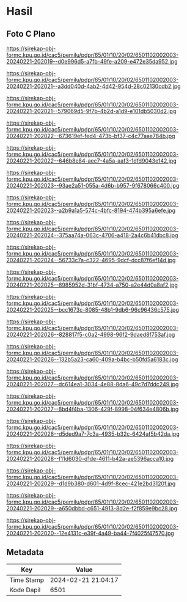 # Hasil

## Foto C Plano

https://sirekap-obj-formc.kpu.go.id/cac5/pemilu/pdpr/65/01/10/20/02/6501102002003-20240221-202019--d0e996d5-a7fb-49fe-a209-e472e35da952.jpg

https://sirekap-obj-formc.kpu.go.id/cac5/pemilu/pdpr/65/01/10/20/02/6501102002003-20240221-202021--a3dd040d-4ab2-4d42-954d-28c02130cdb2.jpg

https://sirekap-obj-formc.kpu.go.id/cac5/pemilu/pdpr/65/01/10/20/02/6501102002003-20240221-202021--579069d5-9f7b-4b2d-a1d9-e101db5030d2.jpg

https://sirekap-obj-formc.kpu.go.id/cac5/pemilu/pdpr/65/01/10/20/02/6501102002003-20240221-202022--673619ef-fed4-473b-bf37-c4c77aae784b.jpg

https://sirekap-obj-formc.kpu.go.id/cac5/pemilu/pdpr/65/01/10/20/02/6501102002003-20240221-202022--646b8e84-aec7-4a5a-aaf3-1dfd9043e142.jpg

https://sirekap-obj-formc.kpu.go.id/cac5/pemilu/pdpr/65/01/10/20/02/6501102002003-20240221-202023--93ae2a51-055a-4d6b-b957-9f678066c400.jpg

https://sirekap-obj-formc.kpu.go.id/cac5/pemilu/pdpr/65/01/10/20/02/6501102002003-20240221-202023--a2b9a1a5-574c-4bfc-8194-474b395a6efe.jpg

https://sirekap-obj-formc.kpu.go.id/cac5/pemilu/pdpr/65/01/10/20/02/6501102002003-20240221-202024--375aa74a-063c-4706-a418-2a4c6b41dbc8.jpg

https://sirekap-obj-formc.kpu.go.id/cac5/pemilu/pdpr/65/01/10/20/02/6501102002003-20240221-202024--56733c7a-c322-4695-9dcf-dcc87f6ef14d.jpg

https://sirekap-obj-formc.kpu.go.id/cac5/pemilu/pdpr/65/01/10/20/02/6501102002003-20240221-202025--8985952d-31bf-4734-a750-a2e44d0a8af2.jpg

https://sirekap-obj-formc.kpu.go.id/cac5/pemilu/pdpr/65/01/10/20/02/6501102002003-20240221-202025--bcc1673c-8085-48b1-9db6-96c96436c575.jpg

https://sirekap-obj-formc.kpu.go.id/cac5/pemilu/pdpr/65/01/10/20/02/6501102002003-20240221-202026--828817f5-c0a2-4998-96f2-9daed8f753af.jpg

https://sirekap-obj-formc.kpu.go.id/cac5/pemilu/pdpr/65/01/10/20/02/6501102002003-20240221-202026--132b5a23-ca60-409a-b4bc-b50fd5a6183c.jpg

https://sirekap-obj-formc.kpu.go.id/cac5/pemilu/pdpr/65/01/10/20/02/6501102002003-20240221-202027--dc614ea1-3034-4e88-8da6-49c7d7ddc249.jpg

https://sirekap-obj-formc.kpu.go.id/cac5/pemilu/pdpr/65/01/10/20/02/6501102002003-20240221-202027--8bd4f4ba-1306-429f-8998-04f634e4806b.jpg

https://sirekap-obj-formc.kpu.go.id/cac5/pemilu/pdpr/65/01/10/20/02/6501102002003-20240221-202028--d5ded9a7-7c3a-4935-b32c-6424af5b42da.jpg

https://sirekap-obj-formc.kpu.go.id/cac5/pemilu/pdpr/65/01/10/20/02/6501102002003-20240221-202028--f11d6030-d1de-4611-b42a-ae5396acca10.jpg

https://sirekap-obj-formc.kpu.go.id/cac5/pemilu/pdpr/65/01/10/20/02/6501102002003-20240221-202029--d1d9b380-d601-4d9f-8cec-421e2bd3120f.jpg

https://sirekap-obj-formc.kpu.go.id/cac5/pemilu/pdpr/65/01/10/20/02/6501102002003-20240221-202029--a650dbbd-c651-4913-8d2e-f2f859e9bc28.jpg

https://sirekap-obj-formc.kpu.go.id/cac5/pemilu/pdpr/65/01/10/20/02/6501102002003-20240221-202020--12e4131c-e39f-4a49-ba44-7f4025f47570.jpg


## Metadata

| Key        | Value               |
| ---------- | ------------------- |
| Time Stamp | 2024-02-21 21:04:17 |
| Kode Dapil | 6501                |



